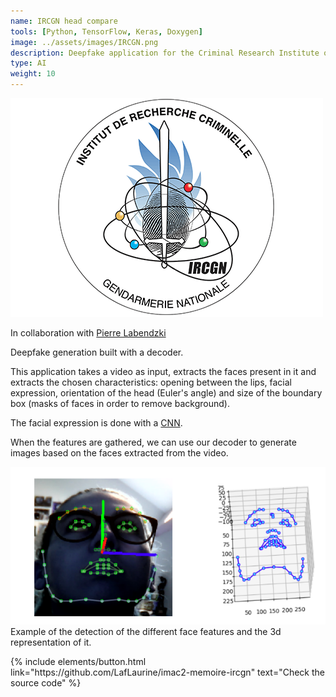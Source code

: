 ```yaml
---
name: IRCGN head compare
tools: [Python, TensorFlow, Keras, Doxygen]
image: ../assets/images/IRCGN.png
description: Deepfake application for the Criminal Research Institute of the Gendarmerie Nationale.
type: AI
weight: 10
---
```


![IRCGN](../../assets/images/IRCGN.png)

<p>In collaboration with <a href="https://github.com/pierrelabendzki" target="_blank">Pierre Labendzki</a></p>

Deepfake generation built with a decoder. 

This application takes a video as input, extracts the faces present in it and extracts the chosen characteristics: opening between the lips, facial expression, orientation of the head (Euler's angle) and size of the boundary box (masks of faces in order to remove background).

The facial expression is done with a <a href="https://github.com/WuJie1010/Facial-Expression-Recognition.Pytorch " target="_blank">CNN</a>.

When the features are gathered, we can use our decoder to generate images based on the faces extracted from the video.

<p>
<img src="../../assets/images/ircgn_facealignment.png"/>
Example of the detection of the different face features and the 3d representation of it.
</p>

<p class="text-center">
{% include elements/button.html link="https://github.com/LafLaurine/imac2-memoire-ircgn" text="Check the source code" %}
</p>

